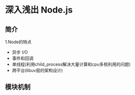 # 深入浅出 Node.js

## 简介

1.Node的特点
- 异步 I/O
- 事件和回调
- 单线程(利用child_process解决大量计算和cpu多核利用的问题)
- 跨平台(libuv层的架构设计)

## 模块机制

